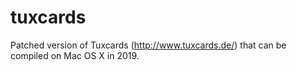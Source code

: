 # tuxcards
Patched version of Tuxcards (http://www.tuxcards.de/) that can be compiled on Mac OS X in 2019.
